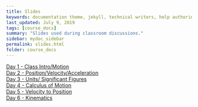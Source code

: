 ```yaml
---
title: Slides
keywords: documentation theme, jekyll, technical writers, help authoring tools, hat replacements
last_updated: July 9, 2019
tags: [course_docs]
summary: "Slides used during classroom discussions."
sidebar: mydoc_sidebar
permalink: slides.html
folder: course_docs
---
```



 [Day 1 - Class Intro/Motion][day1]  
 [Day 2 - Position/Velocity/Acceleration][day2]  
 [Day 3 - Units/ Significant Figures][day3]  
 [Day 4 - Calculus of Motion][day4]  
 [Day 5 - Velocity to Position][day5]  
 [Day 6 - Kinematics][day6]  
<!-- [Day 7 - Vectors][day7]  --->
<!-- [Day 8 - 2DKinematics][day8]  --->
<!-- [Day 9 - Uniform Circular Motion][day9]  --->
<!-- [Day 10 - Nonuniform Circular Motion][day10]  --->
<!-- [Day 11 - Newton's Laws][day11]    --->
<!-- [Day 12 - Newton's Second Law][day12]  --->
<!-- [Day 13 - Newton's Second Law (Friction)][day13]  --->
<!-- [Day 14 - Newton's Third Law][day14]    --->
<!-- [Day 15 - Newton's Third Law (Ropes and Pulleys)][day15]   --->  
<!-- [Day 16 - Newton's Third Law (more)][day16]    --->
<!-- [Day 17 - Newton's Second Law (Circular Motion)][day16]  --->
<!-- [Day 18 - Newton's Second Law (Nonuniform Circular Motion)][day17]  --->
<!-- [Day 19 - Work and Energy][day19]      --->
<!-- [Day 20 - Springs and Power][day20]     --->
<!-- [Day 21 - Conservation of Energy][day21]  --->
<!-- [Day 22 - Energy Diagrams][day22]   --->   
<!-- [Day 23 - Momentum][day23]      --->
<!--[Day 25 - Jeopardy][day25]    --->  
<!-- [Day 26 - Center of Mass, Torque][day26]   --->
<!-- [Day 27 - Rotational Dynamics][day27]      --->
<!-- [Day 28 - Static Equilibrium, Rolling Motion][day28]     ---> 
<!-- [Day 29 - Conservation of Angular Momentum][day29]   --->    
<!--[Day 30 - Gravitation][day30]    --->  
<!--[Day 31 - Gravitational Potential Energy][day31]--->  

[day1]: ../course_docs/slides/D1-IntroToPH121.pdf  
[day2]: ../course_docs/slides/D2-Position_Velocity_Acceleration_MDs.pdf  
[day3]: ../course_docs/slides/Day3-Units-SigFigs.pdf  
[day4]: ../course_docs/slides/D4-Calc_of_Motion.pdf  
[day5]: ../course_docs/slides/D5-Velocity_to_Position.pdf  
[day6]: ../course_docs/slides/D6-Kinematics.pdf  
[day7]: ../course_docs/slides/D7-Vectors.pdf  
[day8]: ../course_docs/slides/D8-2DKinematics.pdf    
[day9]: ../course_docs/slides/D9-Uniform_Circular_Motion.pdf    
[day10]: ../course_docs/slides/D10-Nonuniform_Circular_Motion.pdf    
[day11]: ../course_docs/slides/D11-Newtons_Laws.pdf    
[day12]: ../course_docs/slides/D12-Newtons_Second_Law.pdf  
[day13]: ../course_docs/slides/D13-N2_with_Friction.pdf  
[day14]: ../course_docs/slides/D14-Newtons_Third.pdf  
[day15]: ../course_docs/slides/D15-Newtons_Third_Ropes_Pulleys.pdf  
[day16]: ../course_docs/slides/D16-More_Newtons_Third.pdf  
[day17]: ../course_docs/slides/D17-Newt_2_Circular.pdf  
[day18]: ../course_docs/slides/D18-N2_NonUniform_Circular.pdf  
[day19]: ../course_docs/slides/D19-Work_Energy.pdf  
[day20]: ../course_docs/slides/D20-Spring_Power.pdf  
[day21]: ../course_docs/slides/D21-Cons_of_Energy.pdf  
[day22]: ../course_docs/slides/D22-Energy_Diagrams.pdf  
[day23]: ../course_docs/slides/D23-Momentum.pdf  
[day25]: ../course_docs/slides/D25-Jeopardy.pdf  
[day26]: ../course_docs/slides/D26-Torque-COM.pdf  
[day27]: ../course_docs/slides/D27-Torque_Dynamics.pdf  
[day28]: ../course_docs/slides/D28-Equilibrium-Rolling.pdf  
[day29]: ../course_docs/slides/D29-Ang_Mom.pdf  
<!--[day30]: ../course_docs/slides/D30-Gravity.pdf--->  
<!--[day31]: ../course_docs/slides/D31-Grav_Pot_Energy.pdf--->  



